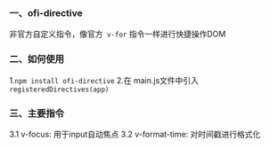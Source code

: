 ### 一、ofi-directive
非官方自定义指令，像官方` v-for` 指令一样进行快捷操作DOM
### 二、如何使用
1.```npm install ofi-directive```
2.在 main.js文件中引入
```registeredDirectives(app)```
### 三、主要指令
3.1 v-focus: 用于input自动焦点
3.2 v-format-time: 对时间戳进行格式化


